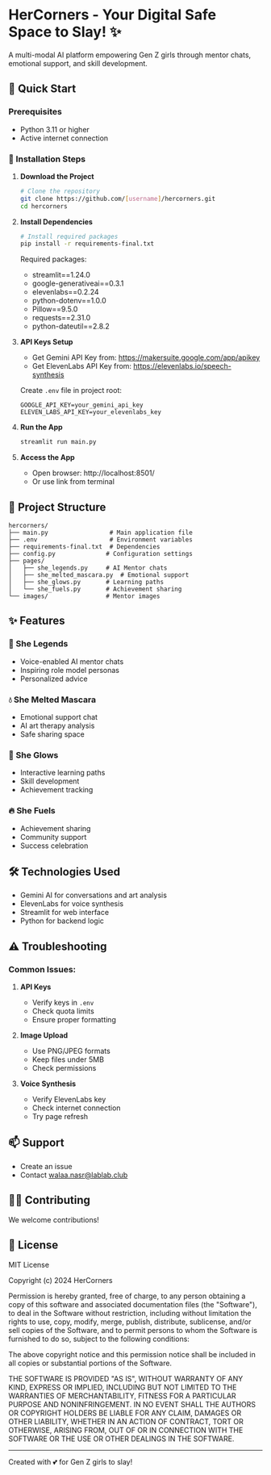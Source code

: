 # HerCorners - Your Digital Safe Space to Slay! ✨

A multi-modal AI platform empowering Gen Z girls through mentor chats, emotional support, and skill development.

## 🚀 Quick Start

### Prerequisites
- Python 3.11 or higher
- Active internet connection

### 🌟 Installation Steps

1. **Download the Project**
   ```bash
   # Clone the repository
   git clone https://github.com/[username]/hercorners.git
   cd hercorners
   ```

2. **Install Dependencies**
   ```bash
   # Install required packages
   pip install -r requirements-final.txt
   ```

   Required packages:
   - streamlit==1.24.0
   - google-generativeai==0.3.1
   - elevenlabs==0.2.24
   - python-dotenv==1.0.0
   - Pillow==9.5.0
   - requests==2.31.0
   - python-dateutil==2.8.2

3. **API Keys Setup**
   - Get Gemini API Key from: https://makersuite.google.com/app/apikey
   - Get ElevenLabs API Key from: https://elevenlabs.io/speech-synthesis
   
   Create `.env` file in project root:
   ```env
   GOOGLE_API_KEY=your_gemini_api_key
   ELEVEN_LABS_API_KEY=your_elevenlabs_key
   ```

4. **Run the App**
   ```bash
   streamlit run main.py
   ```

5. **Access the App**
   - Open browser: http://localhost:8501/
   - Or use link from terminal

## 📁 Project Structure
```
hercorners/
├── main.py                 # Main application file
├── .env                    # Environment variables
├── requirements-final.txt  # Dependencies
├── config.py              # Configuration settings
├── pages/
│   ├── she_legends.py     # AI Mentor chats
│   ├── she_melted_mascara.py  # Emotional support
│   ├── she_glows.py       # Learning paths
│   └── she_fuels.py       # Achievement sharing
└── images/                # Mentor images
```

## ✨ Features

### 👑 She Legends
- Voice-enabled AI mentor chats
- Inspiring role model personas
- Personalized advice

### 💧 She Melted Mascara
- Emotional support chat
- AI art therapy analysis
- Safe sharing space

### 🌟 She Glows
- Interactive learning paths
- Skill development
- Achievement tracking

### 🔥 She Fuels
- Achievement sharing
- Community support
- Success celebration

## 🛠️ Technologies Used
- Gemini AI for conversations and art analysis
- ElevenLabs for voice synthesis
- Streamlit for web interface
- Python for backend logic

## ⚠️ Troubleshooting

### Common Issues:
1. **API Keys**
   - Verify keys in `.env`
   - Check quota limits
   - Ensure proper formatting

2. **Image Upload**
   - Use PNG/JPEG formats
   - Keep files under 5MB
   - Check permissions

3. **Voice Synthesis**
   - Verify ElevenLabs key
   - Check internet connection
   - Try page refresh

## 📫 Support
- Create an issue
- Contact walaa.nasr@lablab.club

## 👩‍💻 Contributing
We welcome contributions! 

## 📄 License

MIT License

Copyright (c) 2024 HerCorners

Permission is hereby granted, free of charge, to any person obtaining a copy
of this software and associated documentation files (the "Software"), to deal
in the Software without restriction, including without limitation the rights
to use, copy, modify, merge, publish, distribute, sublicense, and/or sell
copies of the Software, and to permit persons to whom the Software is
furnished to do so, subject to the following conditions:

The above copyright notice and this permission notice shall be included in all
copies or substantial portions of the Software.

THE SOFTWARE IS PROVIDED "AS IS", WITHOUT WARRANTY OF ANY KIND, EXPRESS OR
IMPLIED, INCLUDING BUT NOT LIMITED TO THE WARRANTIES OF MERCHANTABILITY,
FITNESS FOR A PARTICULAR PURPOSE AND NONINFRINGEMENT. IN NO EVENT SHALL THE
AUTHORS OR COPYRIGHT HOLDERS BE LIABLE FOR ANY CLAIM, DAMAGES OR OTHER
LIABILITY, WHETHER IN AN ACTION OF CONTRACT, TORT OR OTHERWISE, ARISING FROM,
OUT OF OR IN CONNECTION WITH THE SOFTWARE OR THE USE OR OTHER DEALINGS IN THE
SOFTWARE.

---
Created with 💕 for Gen Z girls to slay!
